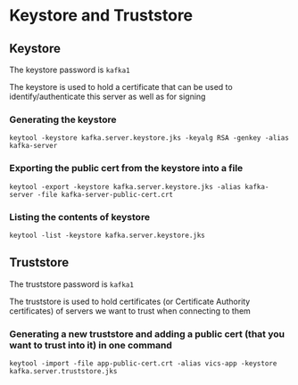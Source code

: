# Keystore and Truststore

## Keystore
The keystore password is `kafka1`

The keystore is used to hold a certificate that can be used to identify/authenticate this server as well as for signing

### Generating the keystore
`keytool -keystore kafka.server.keystore.jks -keyalg RSA -genkey -alias kafka-server`

### Exporting the public cert from the keystore into a file
`keytool -export -keystore kafka.server.keystore.jks -alias kafka-server -file kafka-server-public-cert.crt`

### Listing the contents of keystore
`keytool -list -keystore kafka.server.keystore.jks`

## Truststore

The truststore password is `kafka1`

The truststore is used to hold certificates (or Certificate Authority certificates) of servers we want to trust when connecting to them

### Generating a new truststore and adding a public cert (that you want to trust into it) in one command
`keytool -import -file app-public-cert.crt -alias vics-app -keystore kafka.server.truststore.jks`


